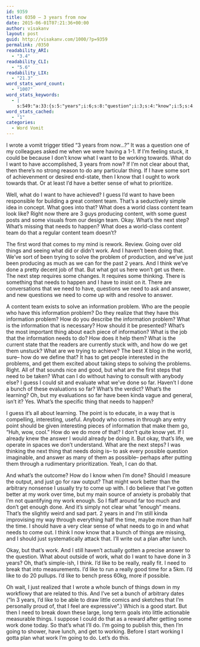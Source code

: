 ```yaml
---
id: 9359
title: 0350 – 3 years from now
date: 2015-06-01T07:21:36+00:00
author: visakanv
layout: post
guid: http://visakanv.com/1000/?p=9359
permalink: /0350
readability_ARI:
  - "3.4"
readability_CLI:
  - "5.6"
readability_LIX:
  - "21.3"
word_stats_word_count:
  - "1007"
word_stats_keywords:
  - |
    s:549:"a:33:{s:5:"years";i:6;s:8:"question";i:3;s:4:"know";i:5;s:4:"want";i:5;s:7:"working";i:3;s:5:"clear";i:3;s:5:"thing";i:4;s:4:"work";i:9;s:6:"better";i:3;s:5:"guess";i:3;s:7:"content";i:6;s:4:"team";i:6;s:5:"world";i:3;s:4:"like";i:6;s:4:"okay";i:3;s:6:"what's";i:7;s:5:"needs";i:7;s:6:"happen";i:3;s:5:"going";i:4;s:6:"things";i:4;s:7:"problem";i:5;s:4:"just";i:4;s:5:"think";i:3;s:4:"need";i:6;s:6:"answer";i:5;s:4:"come";i:3;s:11:"information";i:8;s:5:"steps";i:3;s:4:"good";i:3;s:5:"bunch";i:4;s:8:"possible";i:3;s:4:"time";i:4;s:6:"really";i:3;}";
word_stats_cached:
  - "1"
categories:
  - Word Vomit
---
```

I wrote a vomit trigger titled &#8220;3 years from now&#8230;?&#8221; It was a question one of my colleagues asked me when we were having a 1-1. If I&#8217;m feeling stuck, it could be because I don&#8217;t know what I want to be working towards. What do I want to have accomplished, 3 years from now? If I&#8217;m not clear about that, then there&#8217;s no strong reason to do any particular thing. If I have some sort of achievenment or desired end-state, then I know that I ought to work towards that. Or at least I&#8217;d have a better sense of what to prioritize.

Well, what do I want to have achieved? I guess I&#8217;d want to have been responsible for building a great content team. That&#8217;s a seductively simple idea in concept. What goes into that? What does a world class content team look like? Right now there are 3 guys producing content, with some guest posts and some visuals from our design team. Okay. What&#8217;s the next step? What&#8217;s missing that needs to happen? What does a world-class content team do that a regular content team doesn&#8217;t?

The first word that comes to my mind is rework. Review. Going over old things and seeing what did or didn&#8217;t work. And I haven&#8217;t been doing that. We&#8217;ve sort of been trying to solve the problem of production, and we&#8217;ve just been producing as much as we can for the past 2 years. And I think we&#8217;ve done a pretty decent job of that. But what got us here won&#8217;t get us there. The next step requires some changes. It requires some thinking. There is something that needs to happen and I have to insist on it. There are conversations that we need to have, questions we need to ask and answer, and new questions we need to come up with and resolve to answer.

A content team exists to solve an information problem. Who are the people who have this information problem? Do they realize that they have this information problem? How do you describe the information problem? What is the information that is necessary? How should it be presented? What&#8217;s the most important thing about each piece of information? What is the job that the information needs to do? How does it help them? What is the current state that the readers are currently stuck with, and how do we get them unstuck? What are we trying to achieve? The best X blog in the world, sure– how do we define that? It has to get people interested in the problems, and get them excited about taking steps to solving the problems. Right. All of that sounds nice and good, but what are the first steps that need to be taken? What can I do without having to consult with anybody else? I guess I could sit and evaluate what we&#8217;ve done so far. Haven&#8217;t I done a bunch of these evaluations so far? What&#8217;s the verdict? What&#8217;s the learning? Oh, but my evaluations so far have been kinda vague and general, isn&#8217;t it? Yes. What&#8217;s the specific thing that needs to happen?

I guess it&#8217;s all about learning. The point is to educate, in a way that is compelling, interesting, useful. Anybody who comes in through any entry point should be given interesting pieces of information that make them go, &#8220;Huh, wow, cool.&#8221; How do we do more of that? I don&#8217;t quite know yet. If I already knew the answer I would already be doing it. But okay, that&#8217;s life, we operate in spaces we don&#8217;t understand. What are the next steps? I was thinking the next thing that needs doing is– to ask every possible question imaginable, and answer as many of them as possible– perhaps after putting them through a rudimentary prioritization. Yeah, I can do that.

And what&#8217;s the outcome? How do I know when I&#8217;m done? Should I measure the output, and just go for raw output? That might work better than the arbitrary nonsense I usually try to come up with. I do believe that I&#8217;ve gotten better at my work over time, but my main source of anxiety is probably that I&#8217;m not quantifying my work enough. So I flaff around far too much and don&#8217;t get enough done. And it&#8217;s simply not clear what &#8220;enough&#8221; means. That&#8217;s the slightly weird and sad part. 2 years in and I&#8217;m still kinda improvising my way through everything half the time, maybe more than half the time. I should have a very clear sense of what needs to go in and what needs to come out. I think I now know that a bunch of things are missing, and I should just systematically attack that. I&#8217;ll write out a plan after lunch.

Okay, but that&#8217;s work. And I still haven&#8217;t actually gotten a precise answer to the question. What about outside of work, what do I want to have done in 3 years? Oh, that&#8217;s simple-ish, I think. I&#8217;d like to be really, really fit. I need to break that into measurements. I&#8217;d like to run a really good time for a 5km. I&#8217;d like to do 20 pullups. I&#8217;d like to bench press 60kg, more if possible.

Oh wait, I just realized that I wrote a whole bunch of things down in my workflowy that are related to this. And I&#8217;ve set a bunch of arbitrary dates (&#8220;In 3 years, I&#8217;d like to be able to draw little comics and sketches that I&#8217;m personally proud of, that I feel are expressive&#8221;.) Which is a good start. But then I need to break down these large, long term goals into little actionable measurable things. I suppose I could do that as a reward after getting some work done today. So that&#8217;s what I&#8217;ll do. I&#8217;m going to publish this, then I&#8217;m going to shower, have lunch, and get to working. Before I start working I gotta plan what work I&#8217;m going to do. Let&#8217;s do this.